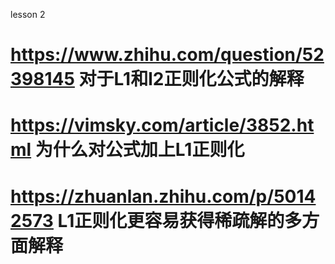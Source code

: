 lesson 2
# https://www.zhihu.com/question/52398145  对于L1和l2正则化公式的解释
# https://vimsky.com/article/3852.html    为什么对公式加上L1正则化
# https://zhuanlan.zhihu.com/p/50142573  L1正则化更容易获得稀疏解的多方面解释

